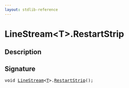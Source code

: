 ```yaml
---
layout: stdlib-reference
---
```


# LineStream\<T\>\.RestartStrip

## Description





## Signature 

<pre>
<span class="code_keyword">void</span> <a href="../index.html" class="code_type">LineStream</a>&lt;<a href="../index.html#typeparam-T" class="code_type">T</a>&gt;.<a href=".html">RestartStrip</a>();

</pre>

